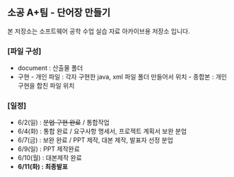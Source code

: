 ﻿## 소공 A+팀 - 단어장 만들기

본 저장소는 소프트웨어 공학 수업 실습 자료 아카이브용 저장소 입니다.

### [파일 구성]

- document : 산출물 폴더
- 구현 
       - 개인 파일 : 각자 구현한 java, xml 파일 폴더 만들어서 위치
       - 종합본 : 개인 구현을 합친 파일 위치


### [일정]
  - 6/2(일) : ~~분업 구현 완료~~ / 통합작업
   - 6/4(화) : 통합 완료 / 요구사항 명세서, 프로젝트 계획서 보완 분업
   - 6/7(금) : 보완 완료 / PPT 제작, 대본 제작, 발표자 선정 분업
   - 6/9(일) : PPT 제작완료
   - 6/10(월) : 대본제작 완료
   - **6/11(화) : 최종발표**
